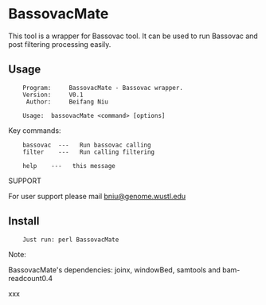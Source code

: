 BassovacMate
===========

This tool is a wrapper for Bassovac tool. It can be used to run Bassovac and post filtering processing easily.

Usage
-----

        Program:     BassovacMate - Bassovac wrapper.
        Version:     V0.1
         Author:     Beifang Niu

        Usage:  bassovacMate <command> [options]

Key commands:

        bassovac  ---   Run bassovac calling 
        filter    ---   Run calling filtering 

        help    ---   this message


SUPPORT

For user support please mail bniu@genome.wustl.edu


Install
-------

        Just run: perl BassovacMate

Note: 

BassovacMate's dependencies:  joinx, windowBed, samtools and bam-readcount0.4

xxx

